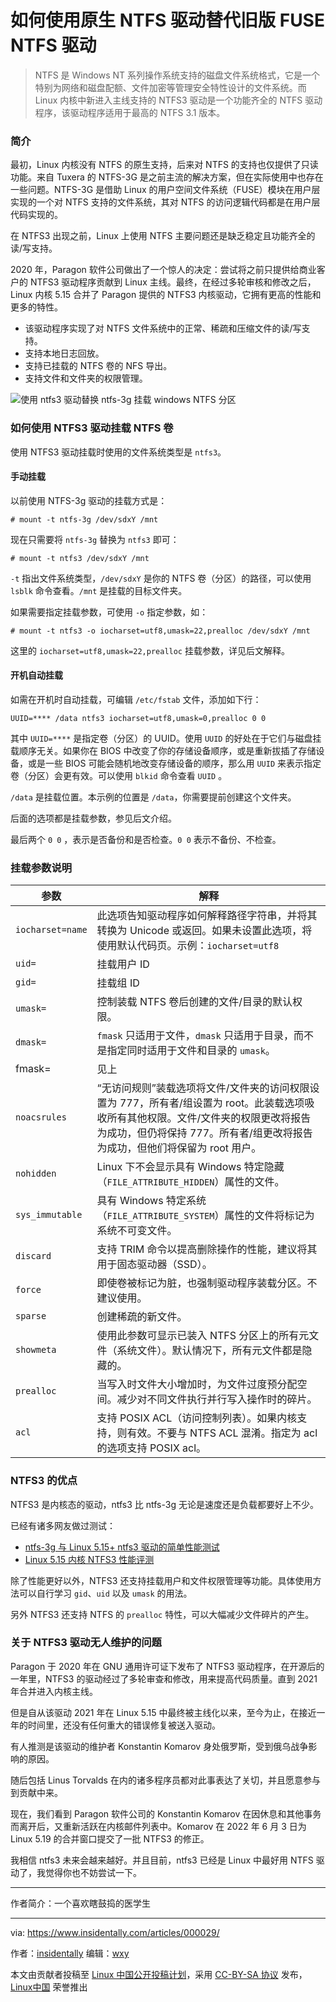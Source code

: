 [#]: subject: "如何使用新的原生 NTFS 驱动替代旧版的 FUSE NTFS 驱动"
[#]: via: "https://www.insidentally.com/articles/000029/"
[#]: author: "insidentally https://www.insidentally.com"
[#]: keywords: "文件系统 ntfs3 ntfs-3g 分区"
[#]: url: "https://linux.cn/article-14810-1.html"

如何使用原生 NTFS 驱动替代旧版 FUSE NTFS 驱动
======

> NTFS 是 Windows NT 系列操作系统支持的磁盘文件系统格式，它是一个特别为网络和磁盘配额、文件加密等管理安全特性设计的文件系统。而 Linux 内核中新进入主线支持的 NTFS3 驱动是一个功能齐全的 NTFS 驱动程序，该驱动程序适用于最高的 NTFS 3.1 版本。

### 简介

最初，Linux 内核没有 NTFS 的原生支持，后来对 NTFS 的支持也仅提供了只读功能。来自 Tuxera 的 NTFS-3G 是之前主流的解决方案，但在实际使用中也存在一些问题。NTFS-3G 是借助 Linux 的用户空间文件系统（FUSE）模块在用户层实现的一个对 NTFS 支持的文件系统，其对 NTFS 的访问逻辑代码都是在用户层代码实现的。

在 NTFS3 出现之前，Linux 上使用 NTFS 主要问题还是缺乏稳定且功能齐全的读/写支持。

2020 年，Paragon 软件公司做出了一个惊人的决定：尝试将之前只提供给商业客户的 NTFS3 驱动程序贡献到 Linux 主线。最终，在经过多轮审核和修改之后，Linux 内核 5.15 合并了 Paragon 提供的 NTFS3 内核驱动，它拥有更高的性能和更多的特性。

* 该驱动程序实现了对 NTFS 文件系统中的正常、稀疏和压缩文件的读/写支持。
* 支持本地日志回放。
* 支持已挂载的 NTFS 卷的 NFS 导出。
* 支持文件和文件夹的权限管理。

![使用 ntfs3 驱动替换 ntfs-3g 挂载 windows NTFS 分区][1]

### 如何使用 NTFS3 驱动挂载 NTFS 卷

使用 NTFS3 驱动挂载时使用的文件系统类型是 `ntfs3`。

#### 手动挂载

以前使用 NTFS-3g 驱动的挂载方式是：

```
# mount -t ntfs-3g /dev/sdxY /mnt
```

现在只需要将 `ntfs-3g` 替换为 `ntfs3` 即可：

```
# mount -t ntfs3 /dev/sdxY /mnt
```

`-t` 指出文件系统类型，`/dev/sdxY` 是你的 NTFS 卷（分区）的路径，可以使用 `lsblk` 命令查看。`/mnt` 是挂载的目标文件夹。

如果需要指定挂载参数，可使用 `-o` 指定参数，如：

```
# mount -t ntfs3 -o iocharset=utf8,umask=22,prealloc /dev/sdxY /mnt
```

这里的 `iocharset=utf8,umask=22,prealloc` 挂载参数，详见后文解释。

#### 开机自动挂载

如需在开机时自动挂载，可编辑 `/etc/fstab` 文件，添加如下行：

```
UUID=**** /data ntfs3 iocharset=utf8,umask=0,prealloc 0 0
```

其中 `UUID=****` 是指定卷（分区）的 UUID。使用 `UUID` 的好处在于它们与磁盘挂载顺序无关。如果你在 BIOS 中改变了你的存储设备顺序，或是重新拔插了存储设备，或是一些 BIOS 可能会随机地改变存储设备的顺序，那么用 `UUID` 来表示指定卷（分区）会更有效。可以使用 `blkid` 命令查看 `UUID` 。 

`/data` 是挂载位置。本示例的位置是 `/data`，你需要提前创建这个文件夹。

后面的选项都是挂载参数，参见后文介绍。

最后两个 `0 0` ，表示是否备份和是否检查。`0 0` 表示不备份、不检查。

### 挂载参数说明

| 参数 | 解释 |
| --- | --- |
| `iocharset=name` | 此选项告知驱动程序如何解释路径字符串，并将其转换为 Unicode 或返回。如果未设置此选项，将使用默认代码页。示例：`iocharset=utf8` |
| `uid=` | 挂载用户 ID |
| `gid=` | 挂载组 ID |
| `umask=` | 控制装载 NTFS 卷后创建的文件/目录的默认权限。 |
| `dmask=` | `fmask` 只适用于文件，`dmask` 只适用于目录，而不是指定同时适用于文件和目录的 `umask`。 |
| fmask= | 见上 |
| `noacsrules` | “无访问规则”装载选项将文件/文件夹的访问权限设置为 777，所有者/组设置为 root。此装载选项吸收所有其他权限。文件/文件夹的权限更改将报告为成功，但仍将保持 777。所有者/组更改将报告为成功，但他们将保留为 root 用户。 |
| `nohidden` | Linux 下不会显示具有 Windows 特定隐藏（`FILE_ATTRIBUTE_HIDDEN`）属性的文件。 |
| `sys_immutable` | 具有 Windows 特定系统（`FILE_ATTRIBUTE_SYSTEM`）属性的文件将标记为系统不可变文件。 |
| `discard` | 支持 TRIM 命令以提高删除操作的性能，建议将其用于固态驱动器（SSD）。 |
| `force` | 即使卷被标记为脏，也强制驱动程序装载分区。不建议使用。 |
| `sparse` | 创建稀疏的新文件。 |
| `showmeta` | 使用此参数可显示已装入 NTFS 分区上的所有元文件（系统文件）。默认情况下，所有元文件都是隐藏的。 |
| `prealloc` | 当写入时文件大小增加时，为文件过度预分配空间。减少对不同文件执行并行写入操作时的碎片。 |
| `acl` | 支持 POSIX ACL（访问控制列表）。如果内核支持，则有效。不要与 NTFS ACL 混淆。指定为 acl 的选项支持 POSIX acl。 |

### NTFS3 的优点

NTFS3 是内核态的驱动，ntfs3 比 ntfs-3g 无论是速度还是负载都要好上不少。

已经有诸多网友做过测试：

* [ntfs-3g 与 Linux 5.15+ ntfs3 驱动的简单性能测试](https://biluohc.github.io/posts/ntfs3gvsntfs3/)
* [Linux 5.15 内核 NTFS3 性能评测](https://bbs.deepin.org/post/236260)

除了性能更好以外，NTFS3 还支持挂载用户和文件权限管理等功能。具体使用方法可以自行学习 `gid`、`uid` 以及 `umask` 的用法。

另外 NTFS3 还支持 NTFS 的 `prealloc` 特性，可以大幅减少文件碎片的产生。

### 关于 NTFS3 驱动无人维护的问题

Paragon 于 2020 年在 GNU 通用许可证下发布了 NTFS3 驱动程序，在开源后的一年里，NTFS3 的驱动经过了多轮审查和修改，用来提高代码质量。直到 2021 年合并进入内核主线。

但是自从该驱动 2021 年在 Linux 5.15 中最终被主线化以来，至今为止，在接近一年的时间里，还没有任何重大的错误修复被送入驱动。

有人推测是该驱动的维护者 Konstantin Komarov 身处俄罗斯，受到俄乌战争影响的原因。

随后包括 Linus Torvalds 在内的诸多程序员都对此事表达了关切，并且愿意参与到贡献中来。

现在，我们看到 Paragon 软件公司的 Konstantin Komarov 在因休息和其他事务而离开后，又重新活跃在内核邮件列表中。Komarov 在 2022 年 6 月 3 日为 Linux 5.19 的合并窗口提交了一批 NTFS3 的修正。

我相信 ntfs3 未来会越来越好。并且目前，ntfs3 已经是 Linux 中最好用 NTFS 驱动了，我觉得你也不妨尝试一下。

---

作者简介：一个喜欢瞎鼓捣的医学生

------

via: https://www.insidentally.com/articles/000029/

作者：[insidentally](https://www.insidentally.com)
编辑：[wxy](https://github.com/wxy)

本文由贡献者投稿至 [Linux 中国公开投稿计划](https://github.com/LCTT/Articles/)，采用 [CC-BY-SA 协议](https://creativecommons.org/licenses/by-sa/4.0/deed.zh) 发布，[Linux中国](https://linux.cn/) 荣誉推出

[1]: https://s1.ax1x.com/2022/06/27/jVemcj.jpg
